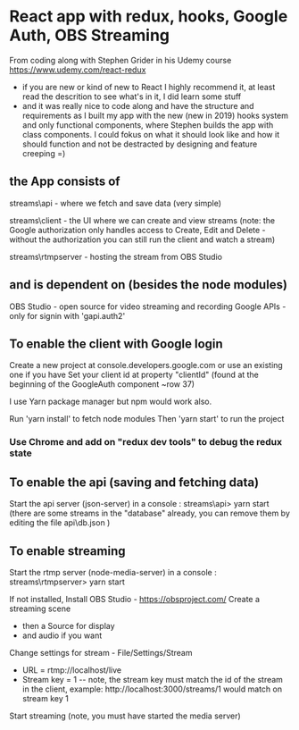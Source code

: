 # React app with redux, hooks, Google Auth, OBS Streaming
From coding along with Stephen Grider in his Udemy course https://www.udemy.com/react-redux 
- if you are new or kind of new to React I highly recommend it, at least read the descrition to see what's in it, I did learn some stuff 
- and it was really nice to code along and have the structure and requirements as I built my app with the new (new in 2019) hooks system and only functional components, where Stephen builds the app with class components. I could fokus on what it should look like and how it should function and not be destracted by designing and feature creeping =) 

## the App consists of
streams\api - where we fetch and save data (very simple)

streams\client - the UI where we can create and view streams
(note: the Google authorization only handles access to Create, Edit and Delete - without the authorization you can still run the client and watch a stream)

streams\rtmpserver - hosting the stream from OBS Studio

## and is dependent on (besides the node modules)
OBS Studio - open source for video streaming and recording
Google APIs - only for signin with 'gapi.auth2'


## To enable the client with Google login
Create a new project at console.developers.google.com or use an existing one if you have
Set your client id at property "clientId" (found at the beginning of the GoogleAuth component ~row 37)

I use Yarn package manager but npm would work also.

Run 'yarn install' to fetch node modules
Then 'yarn start' to run the project

### Use Chrome and add on "redux dev tools" to debug the redux state

## To enable the api (saving and fetching data)
Start the api server (json-server) in a console 
: streams\api> yarn start
(there are some streams in the "database" already, you can remove them by editing the file api\db.json )

## To enable streaming
Start the rtmp server (node-media-server) in a console 
: streams\rtmpserver> yarn start

If not installed, Install OBS Studio - https://obsproject.com/
Create a streaming scene
- then a Source for display
- and audio if you want

Change settings for stream - File/Settings/Stream
- URL = rtmp://localhost/live
- Stream key = 1
-- note, the stream key must match the id of the stream in the client,
example: http://localhost:3000/streams/1
would match on stream key 1


Start streaming (note, you must have started the media server)


